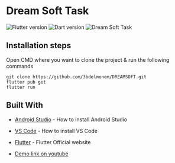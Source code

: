 # Dream Soft Task
![Flutter version](https://img.shields.io/badge/Flutter-Version%203.16.5-blue) ![Dart version](https://img.shields.io/badge/Dart-Version%203.2.3-blue) ![Dream Soft Task](https://img.shields.io/badge/Dream%20Soft%20Task-Version%201.0.0-green)

## Installation steps

Open CMD where you want to clone the project & run the following commands

```
git clone https://github.com/3bdelmonem/DREAMSOFT.git
flutter pub get
flutter run
```

## Built With

- [Android Studio](https://developer.android.com/studio/install) - How to install Android Studio
- [VS Code](https://code.visualstudio.com/) - How to install VS Code
- [Flutter](https://flutter.dev) - Flutter Official website

- [Demo link on youtube]()


